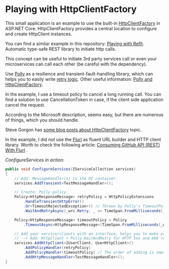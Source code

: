 # Playing with HttpClientFactory

This small application is an example to use the built-in [HttpClientFactory](https://docs.microsoft.com/en-ie/aspnet/core/fundamentals/http-requests?view=aspnetcore-2.2 "HttpClientFactory") in ASP.NET Core.
HttpClientFactory provides a central location to configure and create HttpClient instances.

You can find a similar example in this repository: [Playing with Refit](https://github.com/19balazs86/PlayingWithRefit "Playing with Refit"). Automatic type-safe REST library to initiate http calls.

This concept can be useful to initiate 3rd party services call or even your microservices can call each other (be careful with the dependency).

Use [Polly](https://github.com/App-vNext/Polly "Polly") as a resilience and transient-fault-handling library, which can helps you to easily write [retry logic](https://docs.microsoft.com/en-ie/aspnet/core/fundamentals/http-requests?view=aspnetcore-2.2#use-polly-based-handlers "retry logic").
Other useful information: [Polly and HttpClientFactory](https://github.com/App-vNext/Polly/wiki/Polly-and-HttpClientFactory "Polly and HttpClientFactory").

In the example, I use a timeout policy to cancel a long running call. You can find a solution to use CancellationToken in case, if the client side application cancel the request.

According to the Microsoft description, seems easy, but there are numerous of things, which you should handle.

Steve Gorgon has [some blog posts about HttpClientFactory](https://www.stevejgordon.co.uk/tag/httpclientfactory "some blog posts about HttpClientFactory") topic.

In the example, I did not use the [Flurl](https://flurl.io "Flurl") as fluent URL builder and HTTP client library. Worth to check the following article: [Consuming GitHub API (REST) With Flurl](https://code-maze.com/consuming-github-api-rest-with-flurl "Consuming GitHub API (REST) With Flurl") .

*ConfigureServices in action:*

```csharp
public void ConfigureServices(IServiceCollection services)
{
    // Add: MessageHandler(s) to the DI container.
    services.AddTransient<TestMessageHandler>();

    // Create: Polly policy
    Policy<HttpResponseMessage> retryPolicy = HttpPolicyExtensions
        .HandleTransientHttpError()
        .Or<TimeoutRejectedException>() // Thrown by Polly's TimeoutPolicy if the inner call gets timeout.
        .WaitAndRetryAsync(_wrc.Retry, _ => TimeSpan.FromMilliseconds(_wrc.Wait));

    Policy<HttpResponseMessage> timeoutPolicy = Policy
        .TimeoutAsync<HttpResponseMessage>(TimeSpan.FromMilliseconds(_wrc.Timeout));

    // Add your service/clients with an interface, helps you to make your business logic testable.
    // --> Add: HttpClient + Polly WaitAndRetry for HTTP 5xx and 408 responses.
    services.AddHttpClient<IUserClient, UserHttpClient>()
        .AddPolicyHandler(retryPolicy)
        .AddPolicyHandler(timeoutPolicy) // The order of adding is imporant!
        .AddHttpMessageHandler<TestMessageHandler>();
}
```
